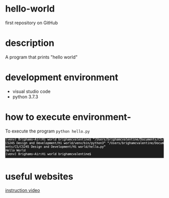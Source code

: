 # hello-world
first repository on GitHub

# description

A program that prints "hello world"

# development environment

* visual studio code
* python 3.7.3

# how to execute environment-

To execute the program `python hello.py`

![Screenshot of hello world](screenshot.jpg)

# useful websites

[instruction video](https://video.byui.edu/media/0_v2afnpby)
